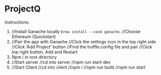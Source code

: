 # ProjectQ

Instructions:

 1. //Install Ganache locally `brew install --cask ganache`.
      //Choose Ethereum (Quickstart)
 2. //Pair the app with Ganache 
        //Click the settings icon in the top right side
        //Click 'Add Project' button
        //Find the truffle.config file and pair 
        //Click top right button, Add and Restart
 3. Npm i in root directory
 4. //Start server
      //cd into server
      //npm run start-dev
 5. //Start Client
        //cd into client 
        //npm i 
        //npm run build
        //npm run start
        
